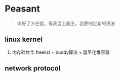 # Peasant
> 听好了乡巴佬，等我当上国王，我要制定新的税法

## linux kernel 

1. 内存碎片华 freelist + buddy算法 + 扁平化堆容器


## network protocol
